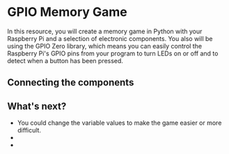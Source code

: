 # GPIO Memory Game

In this resource, you will create a memory game in Python with your Raspberry Pi and a selection of electronic components. You also will be using the GPIO Zero library, which means you can easily control the Raspberry Pi's GPIO pins from your program to turn LEDs on or off and to detect when a button has been pressed.

## Connecting the components

## What's next?

- You could change the variable values to make the game easier or more difficult.
- 
-  
